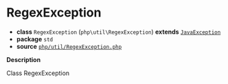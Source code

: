 # RegexException

- **class** `RegexException` (`php\util\RegexException`) **extends** [`JavaException`](api-docs/classes/php/lang/JavaException.md)
- **package** `std`
- **source** [`php/util/RegexException.php`](./src/main/resources/JPHP-INF/sdk/php/util/RegexException.php)

**Description**

Class RegexException